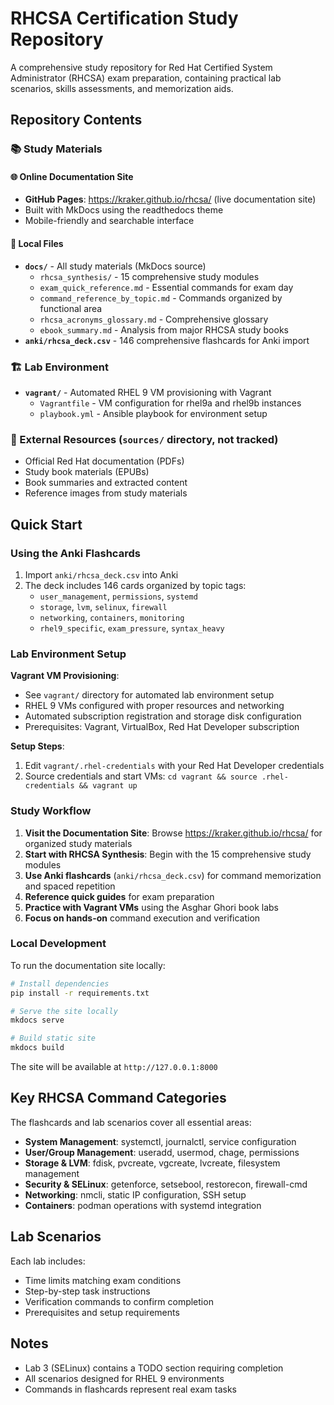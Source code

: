 # RHCSA Certification Study Repository

A comprehensive study repository for Red Hat Certified System Administrator (RHCSA) exam preparation, containing practical lab scenarios, skills assessments, and memorization aids.

## Repository Contents

### 📚 Study Materials

#### 🌐 Online Documentation Site
- **GitHub Pages**: https://kraker.github.io/rhcsa/ (live documentation site)
- Built with MkDocs using the readthedocs theme
- Mobile-friendly and searchable interface

#### 📁 Local Files
- **`docs/`** - All study materials (MkDocs source)
  - `rhcsa_synthesis/` - 15 comprehensive study modules
  - `exam_quick_reference.md` - Essential commands for exam day
  - `command_reference_by_topic.md` - Commands organized by functional area
  - `rhcsa_acronyms_glossary.md` - Comprehensive glossary
  - `ebook_summary.md` - Analysis from major RHCSA study books
- **`anki/rhcsa_deck.csv`** - 146 comprehensive flashcards for Anki import

### 🏗️ Lab Environment
- **`vagrant/`** - Automated RHEL 9 VM provisioning with Vagrant
  - `Vagrantfile` - VM configuration for rhel9a and rhel9b instances
  - `playbook.yml` - Ansible playbook for environment setup

### 📖 External Resources (`sources/` directory, not tracked)
- Official Red Hat documentation (PDFs)  
- Study book materials (EPUBs)
- Book summaries and extracted content
- Reference images from study materials

## Quick Start

### Using the Anki Flashcards
1. Import `anki/rhcsa_deck.csv` into Anki
2. The deck includes 146 cards organized by topic tags:
   - `user_management`, `permissions`, `systemd`
   - `storage`, `lvm`, `selinux`, `firewall`  
   - `networking`, `containers`, `monitoring`
   - `rhel9_specific`, `exam_pressure`, `syntax_heavy`

### Lab Environment Setup

**Vagrant VM Provisioning**:
- See `vagrant/` directory for automated lab environment setup
- RHEL 9 VMs configured with proper resources and networking
- Automated subscription registration and storage disk configuration
- Prerequisites: Vagrant, VirtualBox, Red Hat Developer subscription

**Setup Steps**:
1. Edit `vagrant/.rhel-credentials` with your Red Hat Developer credentials
2. Source credentials and start VMs: `cd vagrant && source .rhel-credentials && vagrant up`

### Study Workflow
1. **Visit the Documentation Site**: Browse https://kraker.github.io/rhcsa/ for organized study materials
2. **Start with RHCSA Synthesis**: Begin with the 15 comprehensive study modules
3. **Use Anki flashcards** (`anki/rhcsa_deck.csv`) for command memorization and spaced repetition
4. **Reference quick guides** for exam preparation
5. **Practice with Vagrant VMs** using the Asghar Ghori book labs
6. **Focus on hands-on** command execution and verification

### Local Development
To run the documentation site locally:
```bash
# Install dependencies
pip install -r requirements.txt

# Serve the site locally
mkdocs serve

# Build static site
mkdocs build
```
The site will be available at `http://127.0.0.1:8000`

## Key RHCSA Command Categories

The flashcards and lab scenarios cover all essential areas:
- **System Management**: systemctl, journalctl, service configuration
- **User/Group Management**: useradd, usermod, chage, permissions
- **Storage & LVM**: fdisk, pvcreate, vgcreate, lvcreate, filesystem management
- **Security & SELinux**: getenforce, setsebool, restorecon, firewall-cmd
- **Networking**: nmcli, static IP configuration, SSH setup
- **Containers**: podman operations with systemd integration

## Lab Scenarios

Each lab includes:
- Time limits matching exam conditions
- Step-by-step task instructions
- Verification commands to confirm completion
- Prerequisites and setup requirements

## Notes
- Lab 3 (SELinux) contains a TODO section requiring completion
- All scenarios designed for RHEL 9 environments
- Commands in flashcards represent real exam tasks
